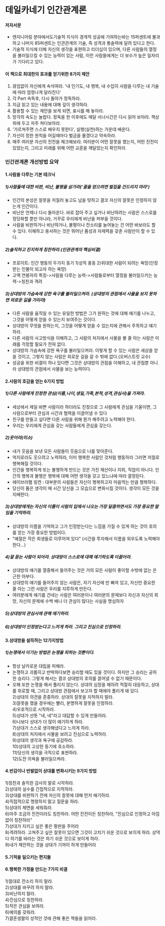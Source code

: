 # 데일카네기 인간관계론  

#### 저자서문 
- 엔지니어링 분야에서도기술적 지식이 경게적 성공에 기여하는바는 15퍼센트에 불과하고 나머지 85퍼센트는 인관관계의 기술, 즉 성격과 통솔력에 달려 있다고 한다. 
- 기술적 지식에 더해 자신의 생각을 표현하고 리더십이 있으며, 다른 사람들의 열정을 불러일으킬 수 있는 능력이 있는 사람, 이런 사람들에게는 더 보수가 높은 일자리가 기다리고 있다.  

#### 이 책으로 최대한의 효과를 얻기위한 8가지 제안
1. 끊임없이 자신에게 속삭여라. '내 인기도, 내 행복, 내 수입이 사람을 다루는 내 기술에 따라 엄청나게 달라진다'  
2. 각 Part 속독후, 다시 돌아가 정독하라.  
3. 지금 읽고 있는 내용에 대해 깊이 생각하라.  
4. 활용할 수 있는 제안을 보게 되면, 표시를 해 놓아라.  
5. 망각의 속도는 놀랍다. 정독을 한 이후에도 매달 서너시간은 다시 읽어 보아라. 책상 위에 두고 자주 쳐다보아라.
6. '가르쳐주면 스스로 배우지 못한다', 실행(실천)하는 가운데 배운다.  
7. 자신이 정한 원칙을 어길때마다 벌금을 물겠다고 약속하라.  
8. 매주 여러분 자신의 진전을 체크해보라. 여러분이 어떤 잘못을 했는지, 어떤 진전이 있었는지, 그리고 미래를 위해 어떤 교훈을 깨달았는지 확인하라.  

### 인간관계론 개선방법 요약

#### 1.사람을 다루는 기본 테크닉  
#####  1)사람들에 대한 비판, 비난, 불평을 삼가라('꿀을 얻으려면 벌집을 건드리지 마라')  
   - 인간의 본성은 잘못을 저질러 놓고도 남을 탓하고 결코 자신의 잘못은 인정하지 않는게 인간이다.  
   - 비난은 언제나 다시 돌아온다. 바로 잡아 주고 싶거나 비난하려는 사람은 스스로를 정당화할 뿐만 아니라, 거꾸로 우리에게 비난을 퍼부을 것이다.
   - 사람을 비판하거나 비난하거나, 불평이나 잔소리를 늘어놓는 건 어떤 바보라도 할 수 있다. 이해하고 용서하는 것은 뛰어난 품성과 자제력을 갖춘 사람만이 할 수 있다.  
   
##### 2)솔직하고 진지하게 칭찬하라.(인관관계의 핵심비결)  
   - 프로이트: 인간 행동의 두가지 동기 1)성적 충동 2)위대한 사람이 되려는 욕망(인정받는 인물이 되고자 하는 욕망)  
   - 고액 연봉자의 특징->사람을 다루는 능력->사람들로부터 열정을 불러일으키는 능력->칭찬과 격려  
##### 3)상대방의 가슴속에 강한 욕구를 불러일으켜라. (상대방의 관점에서 사물을 보지 못하면 외로운 길을 가리라)  
   - 다른 사람을 움직일 수 있는 유일한 방법은 그가 원하는 것에 대해 얘기를 나누고, 그것을 어떻게 얻을 수 있는지 보여주는 것이다.  
   - 상대방이 무엇을 원하는지, 그것을 어떻게 얻을 수 있는지에 관해서 주목하고 얘기하라.  
   - 다른 사람의 사고방식을 이해하고, 그 사람의 처지에서 사물을 볼 줄 아는 사람은 미래를 걱정할 필요가 전혀 없다.  
   - 상대방의 가슴속에 강한 욕구를 불러일으켜라. 이렇게 할 수 있는 사람은 세상을 얻을 것이고, 그렇지 않는 사람은 외로운 길을 갈 수 밖에 없다.(오버스트릿 교수)  
   - 성공을 위한 비결이 하나 있다면 그것은 상대방의 관점을 이해하고, 내 관점뿐 아니라 상대방의 관점에서 사물을 보는 능력이다.

#### 2.사람의 호감을 얻는 6가지 방법  
##### 1)다른 사람에게 진정한 관심(이름,나이,생일,가족,본적,성격,관심사)을 가져라.
- 세상에서 제일 바쁜 사람이라 하더라도 진정으로 그 사람에게 관심을 기울이면, 그 사람으로부터 관심과 시간과 협력을 이끌어낼 수 있다  
- 친구를 만들고 싶다면 다른 사람을 위해 뭔가 해주려고 노력해야 한다.  
- 우리는 우리에게 관심을 갖는 사람들에게 관심을 갖는다.  
##### 2)웃어라(미소)  
- 내가 웃음을 보낸 모든 사람들이 웃음으로 나를 맞아준다.  
- 억지로라도 웃으려고 노력하라, 이미 행복한 사람인 것처럼 행동하라 그러면 저절로 행복해질 것이다.  
- 인간을 행복하게 또는 불행하게 만드는 것은 가진 재산이나 지위, 직업이 아니다. 인간의 행복과 불행은 행복에 대해 어떤 생각을 갖고 있느냐에 따라 결정된다.  
- 에이브러햄 링컨 : 대부분의 사람들은 자신이 행복하고자 마음먹는 만큼 행복하다.  
- 당신이 품은 생각이 매 시간 당신을 그 모습으로 변화시킬 것이다. 생각이 모든 것을 지배한다.  

##### 3)상대방에게는 자신의 이름이 사람의 입에서 나오는 가장 달콤하면서도 가장 중요한 말임을 기억하라.  
- 상대방의 이름을 기억하고 그가 인정받는다는 느낌을 가질 수 있게 하는 것이 호의를 얻는 가장 중요한 방법이다.  
- "예절은 작은 희생들로 이루어져 있다" (시간을 투자해서 이름을 외우도록 노력해야한다...)  

##### 4)잘 듣는 사람이 되어라. 상대방이 스스로에 대해 얘기하도록 이끌어라.  
- 상대방의 얘기를 열중해서 들어주는 것은 거의 모든 사람이 좋아할 수밖에 없는 은근한 아부다.  
- 상대방의 얘기를 들어주지 않는 사람은, 자기 자신에 만 빠져 있고, 자신만 중요한 줄 아는 그런 사람은 우리를 지루하게 만든다.  
- 여러분에게 얘기를 건네는 사람은 여러분이나 여러분의 문제보다 자신과 자신의 희망, 자신의 문제에 수백 배나 더 관심이 많다는 사실을 명심하자    
  
##### 5)상대방의 관심사에 관해 애기하라.  
##### 6)상대방이 인정받는다고 느끼게 하라. 그리고 진심으로 인정하라.  

#### 3.상대방을 설득하는 12가지방법  
##### 1)논쟁에서 이기는 방법은 논쟁을 피하는 것뿐이다.  
- 항상 날카로운 대립을 피해라.  
- 논쟁하고 괴롭히고 반박하다보면 승리할 때도 있을 것이다. 하지만 그 승리는 공허한 승리다. 그렇게 해서는 결코 상대방의 호의를 끌어낼 수 없기 때문이다.  
- 오해 또한 논쟁을 해서 풀리지 않는다. 상대의 심정을 헤아려 적절히 대응하고, 상대를 위로할 때, 그리고 상대방 관점에서 보고자 할 때에야 풀리게 돼 있다.  
  2)상대의 의견을 존중하라. 상대의 잘못을 지적하지 말라.  
  3)잘못을 했을 경우에는 빨리, 분명하게 잘못을 인정하라.  
  4)우호적으로 시작하라.  
  5)상대가 선뜻 "네, 네"라고 대답할 수 있게 만들어라.  
  6)나보다 상대가 더 많이 얘기하게 하라.  
  7)상대가 스스로 생각해냈다고 느끼게 하라.  
  8)상대의 처지에서 사물을 보려고 진심으로 노력하라.  
  9)상대의 생각과 욕구에 공감하라.  
  10)상대의 고상한 동기에 호소하라.  
  11)당신의 생각을 극적으로 표현하라.  
  12)도전 의욕을 불러일으켜라.  

#### 4.반감이나 반발없이 상대를 변화시키는 9가지 방법  
  1)칭찬과 솔직한 감사의 말로 시작하라.  
  2)상대의 실수를 간접적으로 지적하라.  
  3)상대를 비판하기 전에 자신의 잘못에 대해 먼저 얘기하라.  
  4)직접적으로 명령하지 말고 질문을 하라.  
  5)상대의 체면을 세워줘라.  
  6)아주 조금의 진전이라도 칭찬하라. 어떤 진전이든 칭찬하라, "진심으로 인정하고 아낌없이 칭찬하라"  
  7)상대가 지키고 싶은 좋은 평판을 주어라  
  8)격려하라. 고쳐주고 싶은 잘못이 있으면 그것이 고치기 쉬운 것으로 보이게 하라. 상댁다 하기를 바라는 것은 하기 쉬운 것으로 보이게 하라.  
  9)내가 제안하는 것을 상대가 기꺼이 하게 만들어라  

#### 5.기적을 일으키는 편지들  

#### 6.행복한 가정을 만드는 7가지 비결  
  1)절대로 잔소리 하지 말라.  
  2)상대를 바꾸려 하지 말라.  
  3)비난하지 말라.  
  4)진심으로 칭찬하라.  
  5)작은 관심을 보여라.  
  6)예의를 갖춰라.  
  7)결혼생활의 성적인 것에 관해 좋은 책들을 읽어라.  
  
